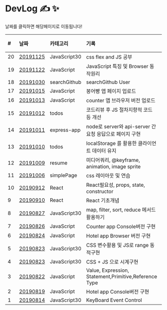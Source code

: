 # DevLog &#9997; &#10024;

날짜를 클릭하면 해당페이지로 이동됩니다!

| #   | 날짜                                                                              | 카테고리     | 기록                                                    | 비고 |
| :-- | :-------------------------------------------------------------------------------- | :----------- | :------------------------------------------------------ | :--- |
| 20  | [20191125](JavaScript30/)                                                         | JavaScript30 | css flex and JS 공부                                    |      |
| 19  | [20191122](JavaScript/)                                                           | JavaScript   | JavaScript 특징 및 Browser 동작원리                     |      |
| 18  | [20191030](http://minsangkimme.github.io/DevLog/searchGithub/index.html)          | searchGithub | searchGithub User                                       |      |
| 17  | [20191015](https://minsangkimme.github.io/DevLog/JavaScript/FishBread/index.html) | JavaScript   | 붕어빵 앱 페이지 업로드                                 |      |
| 16  | [20191013](https://minsangkimme.github.io/DevLog/JavaScript/Counter/index.html)   | JavaScript   | counter 앱 브라우저 버전 업로드                         |      |
| 15  | [20191012](todos/index_code_review.js)                                            | todos        | 코드리뷰 후 JS 절차지향적 코드 등 개선                  |      |
| 14  | [20191011](express-app/)                                                          | express-app  | node로 server와 api-server 간 요청 응답으로 페이지 구현 |      |
| 13  | [20191010](https://minsangkimme.github.io/DevLog/todos/index.html)                | todos        | localStorage 를 활용한 클라이언트 데이터 유지           |      |
| 12  | [20191009](https://minsangkimme.github.io/DevLog/resume/public/index.html)        | resume       | 미디어쿼리, @keyframe, animation, image sprite          |      |
| 11  | [20191006](https://minsangkimme.github.io/DevLog/simplePage/index.html)           | simplePage   | css 레이아웃 및 연습                                    |      |
| 10  | [20190912](React/react02.md)                                                      | React        | React필요성, props, state, constructor                  |      |
| 9   | [20190910](React/react01.md)                                                      | React        | React 기초개념                                          |      |
| 8   | [20190827](JavaScript30/04/summary04.md)                                          | JavaScript30 | map, filter, sort, reduce 메서드 활용하기               |      |
| 7   | [20190826](JavaScript/Counter/counter-app.md)                                     | JavaScript   | Counter app Console버전 구현                            |      |
| 6   | [20190824](JavaScript/Hotel-browser/hotel-app.md)                                 | JavaScript   | Hotel app Browser 버전 구현                             |      |
| 5   | [20190823](JavaScript30/03/summary03.md)                                          | JavaScript30 | CSS 변수활용 및 JS로 range 동적구현                     |
| 4   | [20190823](JavaScript30/02/summary02.md)                                          | JavaScript30 | CSS + JS 으로 시계구현                                  |      |
| 3   | [20190822](JavaScript/Grammer.md)                                                 | JavaScript   | Value, Expression, Statement,Primitive,Reference Type   |      |
| 2   | [20190819](JavaScript/hotel-app.js)                                               | JavaScript   | Hotel app Console버전 구현                              |      |
| 1   | [20190814](JavaScript30/01/summary01.md)                                          | JavaScript30 | KeyBoard Event Control                                  |      |
